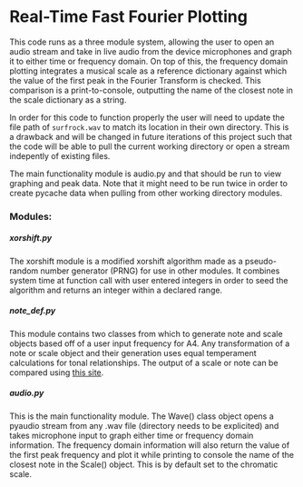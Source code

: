 # Real-Time Fast Fourier Plotting

This code runs as a three module system, allowing the user to open an audio stream and take in live audio from the device microphones and graph it to either time or frequency domain. On top of this, the frequency domain plotting integrates a musical scale as a reference dictionary against which the value of the first peak in the Fourier Transform is checked. This comparison is a print-to-console, outputting the name of the closest note in the scale dictionary as a string.

In order for this code to function properly the user will need to update the file path of `surfrock.wav` to match its location in their own directory. This is a drawback and will be changed in future iterations of this project such that the code will be able to pull the current working directory or open a stream indepently of existing files.

The main functionality module is audio.py and that should be run to view graphing and peak data. Note that it might need to be run twice in order to create pycache data when pulling from other working directory modules.

### Modules:

##### xorshift.py

The xorshift module is a modified xorshift algorithm made as a pseudo-random number generator (PRNG) for use in other modules. It combines system time at function call with user entered integers in order to seed the algorithm and returns an integer within a declared range.

##### note_def.py

This module contains two classes from which to generate note and scale objects based off of a user input frequency for A4. Any transformation of a note or scale object and their generation uses equal temperament calculations for tonal relationships. The output of a scale or note can be compared using [this site](https://pages.mtu.edu/~suits/notefreqs.html).

##### audio.py

This is the main functionality module. The Wave() class object opens a pyaudio stream from any .wav file (directory needs to be explicited) and takes microphone input to graph either time or frequency domain information. The frequency domain information will also return the value of the first peak frequency and plot it while printing to console the name of the closest note in the Scale() object. This is by default set to the chromatic scale.
